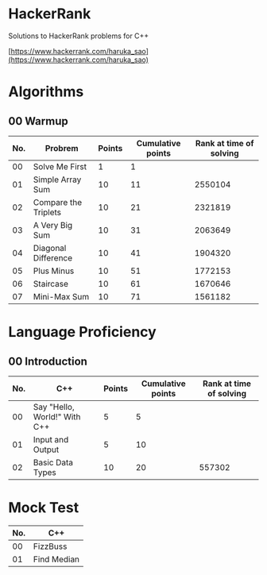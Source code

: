 # HackerRank
Solutions to HackerRank problems for C++

[https://www.hackerrank.com/haruka_sao](https://www.hackerrank.com/haruka_sao)

# Algorithms

## 00 Warmup

| No. | Probrem | Points | Cumulative points |Rank at time of solving |
| ---- | ---- | ---- | ---- | ---- |
| 00 | Solve Me First | 1 | 1 |  |
| 01 | Simple Array Sum | 10 | 11 | 2550104 |
| 02 | Compare the Triplets | 10 | 21 | 2321819 |
| 03 | A Very Big Sum | 10 | 31 | 2063649 |
| 04 | Diagonal Difference | 10 | 41 | 1904320 |
| 05 | Plus Minus | 10 | 51 | 1772153 |
| 06 | Staircase | 10 | 61| 1670646 |
| 07 | Mini-Max Sum | 10 | 71| 1561182 |

# Language Proficiency

## 00 Introduction

| No. | C++ | Points | Cumulative points| Rank at time of solving |
| ---- | ---- | ---- | ---- | ---- |
| 00 | Say "Hello, World!" With C++ | 5 | 5 ||
| 01 | Input and Output | 5 | 10 | |
| 02 | Basic Data Types | 10 | 20 |557302 |

# Mock Test

| No. | C++ | 
| ---- | ---- |
| 00 | FizzBuss |
| 01 | Find Median |

